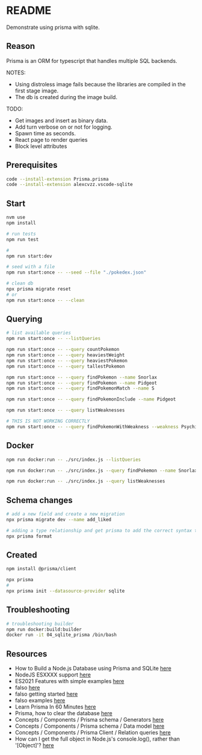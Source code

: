 # README

Demonstrate using prisma with sqlite.  

## Reason

Prisma is an ORM for typescript that handles multiple SQL backends.  

NOTES:

* Using distroless image fails because the libraries are compiled in the first stage image.  
* The db is created during the image build.  

TODO:

* Get images and insert as binary data.
* Add turn verbose on or not for logging.  
* Spawn time as seconds.
* React page to render queries
* Block level attributes

## Prerequisites

```sh
code --install-extension Prisma.prisma
code --install-extension alexcvzz.vscode-sqlite
```

## Start

```sh
nvm use
npm install

# run tests
npm run test

#
npm run start:dev

# seed with a file
npm run start:once -- --seed --file "./pokedex.json"     

# clean db
npx prisma migrate reset  
# or
npm run start:once -- --clean 
```

## Querying

```sh
# list available queries
npm run start:once -- --listQueries     

npm run start:once -- --query countPokemon  
npm run start:once -- --query heaviestWeight            
npm run start:once -- --query heaviestPokemon
npm run start:once -- --query tallestPokemon

npm run start:once -- --query findPokemon --name Snorlax
npm run start:once -- --query findPokemon --name Pidgeot
npm run start:once -- --query findPokemonMatch --name S

npm run start:once -- --query findPokemonInclude --name Pidgeot

npm run start:once -- --query listWeaknesses  

# THIS IS NOT WORKING CORRECTLY
npm run start:once -- --query findPokemonWithWeakness --weakness Psychic
```

## Docker

```sh
npm run docker:run -- ./src/index.js --listQueries  

npm run docker:run -- ./src/index.js --query findPokemon --name Snorlax

npm run docker:run -- ./src/index.js --query listWeaknesses
```

## Schema changes

```sh
# add a new field and create a new migration
npx prisma migrate dev --name add_liked 

# adding a type relationship and get prisma to add the correct syntax to the schema
npx prisma format        
```

## Created

```sh
npm install @prisma/client

npx prisma
# 
npx prisma init --datasource-provider sqlite
```

## Troubleshooting

```sh
# troubleshooting builder
npm run docker:build:builder            
docker run -it 04_sqlite_prisma /bin/bash  
```

## Resources

* How to Build a Node.js Database using Prisma and SQLite [here](https://www.freecodecamp.org/news/build-nodejs-database-using-prisma-orm/)  
* NodeJS ESXXXX support [here](https://node.green/)  
* ES2021 Features with simple examples [here](https://dev.to/carlillo/es2021-features-with-simple-examples-27d3)  
* falso [here](https://netbasal.com/generate-fake-data-in-the-browser-and-node-js-using-falso-3998d2bcbaaf)
* falso getting started [here](https://ngneat.github.io/falso/docs/getting-started/)
* falso examples [here](https://ngneat.github.io/falso/docs/general/#randboolean)
* Learn Prisma In 60 Minutes [here](https://www.youtube.com/watch?v=RebA5J-rlwg)
* Prisma, how to clear the database [here](https://flaviocopes.com/prisma-clear-database/)
* Concepts / Components / Prisma schema / Generators [here](https://www.prisma.io/docs/concepts/components/prisma-schema/generators)
* Concepts / Components / Prisma schema / Data model [here](https://www.prisma.io/docs/concepts/components/prisma-schema/data-model)
* Concepts / Components / Prisma Client / Relation queries [here](https://www.prisma.io/docs/concepts/components/prisma-client/relation-queries)
* How can I get the full object in Node.js's console.log(), rather than '[Object]'? [here](https://stackoverflow.com/questions/10729276/how-can-i-get-the-full-object-in-node-jss-console-log-rather-than-object)  
